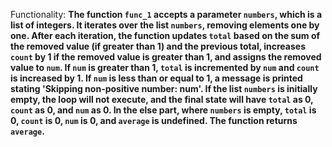 Functionality: **The function `func_1` accepts a parameter `numbers`, which is a list of integers. It iterates over the list `numbers`, removing elements one by one. After each iteration, the function updates `total` based on the sum of the removed value (if greater than 1) and the previous total, increases `count` by 1 if the removed value is greater than 1, and assigns the removed value to `num`. If `num` is greater than 1, `total` is incremented by `num` and `count` is increased by 1. If `num` is less than or equal to 1, a message is printed stating 'Skipping non-positive number: num'. If the list `numbers` is initially empty, the loop will not execute, and the final state will have `total` as 0, `count` as 0, and `num` as 0. In the else part, where `numbers` is empty, `total` is 0, `count` is 0, `num` is 0, and `average` is undefined. The function returns `average`.**